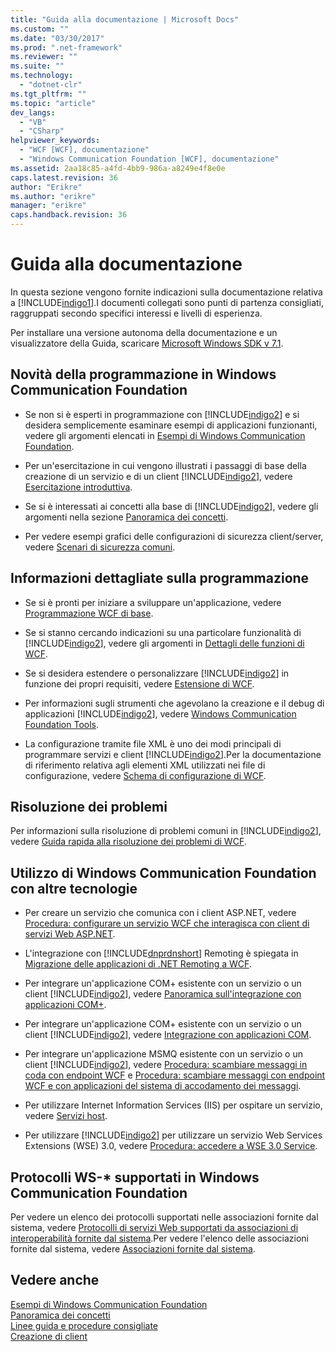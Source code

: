 ```yaml
---
title: "Guida alla documentazione | Microsoft Docs"
ms.custom: ""
ms.date: "03/30/2017"
ms.prod: ".net-framework"
ms.reviewer: ""
ms.suite: ""
ms.technology: 
  - "dotnet-clr"
ms.tgt_pltfrm: ""
ms.topic: "article"
dev_langs: 
  - "VB"
  - "CSharp"
helpviewer_keywords: 
  - "WCF [WCF], documentazione"
  - "Windows Communication Foundation [WCF], documentazione"
ms.assetid: 2aa18c85-a4fd-4bb9-986a-a8249e4f8e0e
caps.latest.revision: 36
author: "Erikre"
ms.author: "erikre"
manager: "erikre"
caps.handback.revision: 36
---
```

# Guida alla documentazione
In questa sezione vengono fornite indicazioni sulla documentazione relativa a [!INCLUDE[indigo1](../../../includes/indigo1-md.md)].I documenti collegati sono punti di partenza consigliati, raggruppati secondo specifici interessi e livelli di esperienza.  
  
 Per installare una versione autonoma della documentazione e un visualizzatore della Guida, scaricare [Microsoft Windows SDK v 7.1](http://go.microsoft.com/fwlink/?LinkID=194146&clcid=0x409).  
  
## Novità della programmazione in Windows Communication Foundation  
  
-   Se non si è esperti in programmazione con [!INCLUDE[indigo2](../../../includes/indigo2-md.md)] e si desidera semplicemente esaminare esempi di applicazioni funzionanti, vedere gli argomenti elencati in [Esempi di Windows Communication Foundation](../../../docs/framework/wcf/samples/index.md).  
  
-   Per un'esercitazione in cui vengono illustrati i passaggi di base della creazione di un servizio e di un client [!INCLUDE[indigo2](../../../includes/indigo2-md.md)], vedere [Esercitazione introduttiva](../../../docs/framework/wcf/getting-started-tutorial.md).  
  
-   Se si è interessati ai concetti alla base di [!INCLUDE[indigo2](../../../includes/indigo2-md.md)], vedere gli argomenti nella sezione [Panoramica dei concetti](../../../docs/framework/wcf/conceptual-overview.md).  
  
-   Per vedere esempi grafici delle configurazioni di sicurezza client\/server, vedere [Scenari di sicurezza comuni](../../../docs/framework/wcf/feature-details/common-security-scenarios.md).  
  
## Informazioni dettagliate sulla programmazione  
  
-   Se si è pronti per iniziare a sviluppare un'applicazione, vedere [Programmazione WCF di base](../../../docs/framework/wcf/basic-wcf-programming.md).  
  
-   Se si stanno cercando indicazioni su una particolare funzionalità di [!INCLUDE[indigo2](../../../includes/indigo2-md.md)], vedere gli argomenti in [Dettagli delle funzioni di WCF](../../../docs/framework/wcf/feature-details/index.md).  
  
-   Se si desidera estendere o personalizzare [!INCLUDE[indigo2](../../../includes/indigo2-md.md)] in funzione dei propri requisiti, vedere [Estensione di WCF](../../../docs/framework/wcf/extending/extending-wcf.md).  
  
-   Per informazioni sugli strumenti che agevolano la creazione e il debug di applicazioni [!INCLUDE[indigo2](../../../includes/indigo2-md.md)], vedere [Windows Communication Foundation Tools](../../../docs/framework/wcf/tools.md).  
  
-   La configurazione tramite file XML è uno dei modi principali di programmare servizi e client [!INCLUDE[indigo2](../../../includes/indigo2-md.md)].Per la documentazione di riferimento relativa agli elementi XML utilizzati nei file di configurazione, vedere [Schema di configurazione di WCF](../../../docs/framework/configure-apps/file-schema/wcf/index.md).  
  
## Risoluzione dei problemi  
 Per informazioni sulla risoluzione di problemi comuni in [!INCLUDE[indigo2](../../../includes/indigo2-md.md)], vedere [Guida rapida alla risoluzione dei problemi di WCF](../../../docs/framework/wcf/wcf-troubleshooting-quickstart.md).  
  
## Utilizzo di Windows Communication Foundation con altre tecnologie  
  
-   Per creare un servizio che comunica con i client ASP.NET, vedere [Procedura: configurare un servizio WCF che interagisca con client di servizi Web ASP.NET](../../../docs/framework/wcf/feature-details/config-wcf-service-with-aspnet-web-service.md).  
  
-   L'integrazione con [!INCLUDE[dnprdnshort](../../../includes/dnprdnshort-md.md)] Remoting è spiegata in [Migrazione delle applicazioni di .NET Remoting a WCF](../../../docs/framework/wcf/feature-details/migrating-net-remoting-applications-to-wcf.md).  
  
-   Per integrare un'applicazione COM\+ esistente con un servizio o un client [!INCLUDE[indigo2](../../../includes/indigo2-md.md)], vedere [Panoramica sull'integrazione con applicazioni COM\+](../../../docs/framework/wcf/feature-details/integrating-with-com-plus-applications-overview.md).  
  
-   Per integrare un'applicazione COM\+ esistente con un servizio o un client [!INCLUDE[indigo2](../../../includes/indigo2-md.md)], vedere [Integrazione con applicazioni COM](../../../docs/framework/wcf/feature-details/integrating-with-com-applications.md).  
  
-   Per integrare un'applicazione MSMQ esistente con un servizio o un client [!INCLUDE[indigo2](../../../includes/indigo2-md.md)], vedere [Procedura: scambiare messaggi in coda con endpoint WCF](../../../docs/framework/wcf/feature-details/how-to-exchange-queued-messages-with-wcf-endpoints.md) e [Procedura: scambiare messaggi con endpoint WCF e con applicazioni del sistema di accodamento dei messaggi](../../../docs/framework/wcf/feature-details/how-to-exchange-messages-with-wcf-endpoints-and-message-queuing-applications.md).  
  
-   Per utilizzare Internet Information Services \(IIS\) per ospitare un servizio, vedere [Servizi host](../../../docs/framework/wcf/hosting-services.md).  
  
-   Per utilizzare [!INCLUDE[indigo2](../../../includes/indigo2-md.md)] per utilizzare un servizio Web Services Extensions \(WSE\) 3.0, vedere [Procedura: accedere a WSE 3.0 Service](../../../docs/framework/wcf/feature-details/how-to-access-a-wse-3-0-service-with-a-wcf-client.md).  
  
## Protocolli WS\-\* supportati in Windows Communication Foundation  
 Per vedere un elenco dei protocolli supportati nelle associazioni fornite dal sistema, vedere [Protocolli di servizi Web supportati da associazioni di interoperabilità fornite dal sistema](../../../docs/framework/wcf/feature-details/web-services-protocols-supported-by-system-provided-interoperability-bindings.md).Per vedere l'elenco delle associazioni fornite dal sistema, vedere [Associazioni fornite dal sistema](../../../docs/framework/wcf/system-provided-bindings.md).  
  
## Vedere anche  
 [Esempi di Windows Communication Foundation](../../../docs/framework/wcf/samples/index.md)   
 [Panoramica dei concetti](../../../docs/framework/wcf/conceptual-overview.md)   
 [Linee guida e procedure consigliate](../../../docs/framework/wcf/guidelines-and-best-practices.md)   
 [Creazione di client](../../../docs/framework/wcf/building-clients.md)